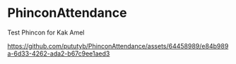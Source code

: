 # PhinconAttendance
Test Phincon for Kak Amel


https://github.com/pututyb/PhinconAttendance/assets/64458989/e84b989a-6d33-4262-ada2-b67c9ee1aed3

